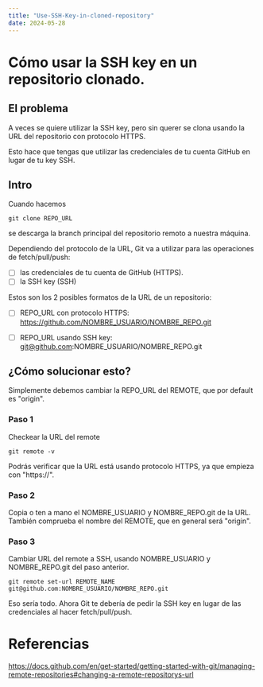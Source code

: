 ```yaml
---
title: "Use-SSH-Key-in-cloned-repository"
date: 2024-05-28
---
```



# Cómo usar la SSH key en un repositorio clonado.

## El problema

A veces se quiere utilizar la SSH key, pero sin querer se clona usando la URL del repositorio con protocolo HTTPS.

Esto hace que tengas que utilizar las credenciales de tu cuenta GitHub en lugar de tu key SSH.

## Intro

Cuando hacemos 
```
git clone REPO_URL
```
se descarga la branch principal del repositorio remoto a nuestra máquina.

Dependiendo del protocolo de la URL, Git va a utilizar para las operaciones de fetch/pull/push: 
- [ ] las credenciales de tu cuenta de GitHub (HTTPS).
- [ ] la SSH key (SSH)

Estos son los 2 posibles formatos de la URL de un repositorio:

- [ ] REPO_URL con protocolo HTTPS: https://github.com/NOMBRE_USUARIO/NOMBRE_REPO.git

- [ ] REPO_URL usando SSH key: git@github.com:NOMBRE_USUARIO/NOMBRE_REPO.git

## ¿Cómo solucionar esto? 

Simplemente debemos cambiar la REPO_URL del REMOTE, que por default es "origin".

### Paso 1

Checkear la URL del remote
```
git remote -v
```
Podrás verificar que la URL está usando protocolo HTTPS, ya que empieza con "https://".

### Paso 2

Copia o ten a mano el NOMBRE_USUARIO y NOMBRE_REPO.git de la URL. También comprueba el nombre del REMOTE, que en general será "origin".

### Paso 3

Cambiar URL del remote a SSH, usando NOMBRE_USUARIO y NOMBRE_REPO.git del paso anterior.
```
git remote set-url REMOTE_NAME git@github.com:NOMBRE_USUARIO/NOMBRE_REPO.git
```
Eso sería todo. Ahora Git te debería de pedir la SSH key en lugar de las credenciales al hacer fetch/pull/push.

# Referencias

https://docs.github.com/en/get-started/getting-started-with-git/managing-remote-repositories#changing-a-remote-repositorys-url